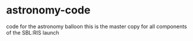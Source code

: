 # astronomy-code
code for the astronomy balloon
this is the master copy for all components of the SBL:RIS launch
